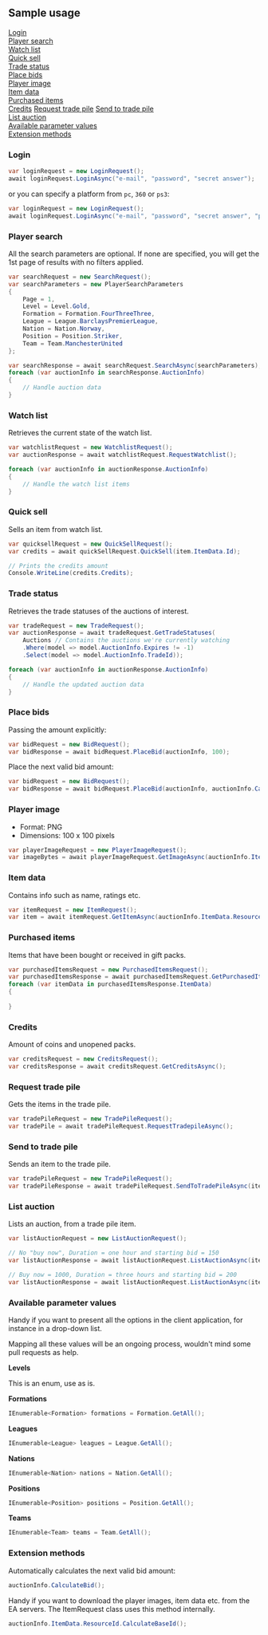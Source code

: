 ## Sample usage

[Login](https://github.com/trydis/Fifa-Ultimate-Team-2013-Toolkit#login)  
[Player search](https://github.com/trydis/Fifa-Ultimate-Team-2013-Toolkit#player-search)  
[Watch list](https://github.com/trydis/Fifa-Ultimate-Team-2013-Toolkit#watch-list)  
[Quick sell](https://github.com/trydis/Fifa-Ultimate-Team-2013-Toolkit#quick-sell)  
[Trade status](https://github.com/trydis/Fifa-Ultimate-Team-2013-Toolkit#trade-status)  
[Place bids](https://github.com/trydis/Fifa-Ultimate-Team-2013-Toolkit#place-bids)  
[Player image](https://github.com/trydis/Fifa-Ultimate-Team-2013-Toolkit#player-image)  
[Item data](https://github.com/trydis/Fifa-Ultimate-Team-2013-Toolkit#item-data)  
[Purchased items](https://github.com/trydis/Fifa-Ultimate-Team-2013-Toolkit#purchased-items)  
[Credits](https://github.com/trydis/Fifa-Ultimate-Team-2013-Toolkit#credits)
[Request trade pile](https://github.com/trydis/Fifa-Ultimate-Team-2013-Toolkit#request-trade-pile)
[Send to trade pile](https://github.com/trydis/Fifa-Ultimate-Team-2013-Toolkit#send-to-trade-pile)  
[List auction](https://github.com/trydis/Fifa-Ultimate-Team-2013-Toolkit#list-auction)  
[Available parameter values](https://github.com/trydis/Fifa-Ultimate-Team-2013-Toolkit#available-parameter-values)  
[Extension methods](https://github.com/trydis/Fifa-Ultimate-Team-2013-Toolkit#extension-methods)  

### Login

```csharp
var loginRequest = new LoginRequest();
await loginRequest.LoginAsync("e-mail", "password", "secret answer");
```

or you can specify a platform from `pc`, `360` or `ps3`:

```csharp
var loginRequest = new LoginRequest();
await loginRequest.LoginAsync("e-mail", "password", "secret answer", "pc");
```

### Player search

All the search parameters are optional. If none are specified, you will get the 1st page of results with no filters applied.

```csharp
var searchRequest = new SearchRequest();
var searchParameters = new PlayerSearchParameters
{
    Page = 1,
    Level = Level.Gold,
    Formation = Formation.FourThreeThree,
    League = League.BarclaysPremierLeague,
    Nation = Nation.Norway,
    Position = Position.Striker,
    Team = Team.ManchesterUnited
};

var searchResponse = await searchRequest.SearchAsync(searchParameters);
foreach (var auctionInfo in searchResponse.AuctionInfo)
{
	// Handle auction data
}
```

### Watch list

Retrieves the current state of the watch list.

```csharp
var watchlistRequest = new WatchlistRequest();
var auctionResponse = await watchlistRequest.RequestWatchlist();

foreach (var auctionInfo in auctionResponse.AuctionInfo)
{
	// Handle the watch list items
}
```

### Quick sell

Sells an item from watch list.

```csharp
var quicksellRequest = new QuickSellRequest();
var credits = await quickSellRequest.QuickSell(item.ItemData.Id);

// Prints the credits amount
Console.WriteLine(credits.Credits);
```

### Trade status

Retrieves the trade statuses of the auctions of interest.

```csharp
var tradeRequest = new TradeRequest();
var auctionResponse = await tradeRequest.GetTradeStatuses(
    Auctions // Contains the auctions we're currently watching
    .Where(model => model.AuctionInfo.Expires != -1)
    .Select(model => model.AuctionInfo.TradeId));

foreach (var auctionInfo in auctionResponse.AuctionInfo)
{
	// Handle the updated auction data
}
```

### Place bids

Passing the amount explicitly:

```csharp
var bidRequest = new BidRequest();
var bidResponse = await bidRequest.PlaceBid(auctionInfo, 100);
```

Place the next valid bid amount:

```csharp
var bidRequest = new BidRequest();
var bidResponse = await bidRequest.PlaceBid(auctionInfo, auctionInfo.CalculateBid());
```

### Player image

- Format: PNG
- Dimensions: 100 x 100 pixels

```csharp
var playerImageRequest = new PlayerImageRequest();
var imageBytes = await playerImageRequest.GetImageAsync(auctionInfo.ItemData.ResourceId);
```

### Item data

Contains info such as name, ratings etc.

```csharp
var itemRequest = new ItemRequest();
var item = await itemRequest.GetItemAsync(auctionInfo.ItemData.ResourceId);
```

### Purchased items

Items that have been bought or received in gift packs.

```csharp
var purchasedItemsRequest = new PurchasedItemsRequest();
var purchasedItemsResponse = await purchasedItemsRequest.GetPurchasedItemsAsync();
foreach (var itemData in purchasedItemsResponse.ItemData)
{
    
}
```

### Credits

Amount of coins and unopened packs.

```csharp
var creditsRequest = new CreditsRequest();
var creditsResponse = await creditsRequest.GetCreditsAsync();
```

### Request trade pile

Gets the items in the trade pile.

```csharp
var tradePileRequest = new TradePileRequest();
var tradePile = await tradePileRequest.RequestTradepileAsync();
```

### Send to trade pile

Sends an item to the trade pile.

```csharp
var tradePileRequest = new TradePileRequest();
var tradePileResponse = await tradePileRequest.SendToTradePileAsync(itemData);
```

### List auction

Lists an auction, from a trade pile item.

```csharp
var listAuctionRequest = new ListAuctionRequest();

// No "buy now", Duration = one hour and starting bid = 150
var listAuctionResponse = await listAuctionRequest.ListAuctionAsync(itemData.Id);

// Buy now = 1000, Duration = three hours and starting bid = 200
var listAuctionResponse = await listAuctionRequest.ListAuctionAsync(itemData.Id, 1000, AuctionDuration.ThreeHours, 200);
```

### Available parameter values

Handy if you want to present all the options in the client application, for instance in a drop-down list.

Mapping all these values will be an ongoing process, wouldn't mind some pull requests as help.

**Levels**

This is an enum, use as is.

**Formations**
```csharp
IEnumerable<Formation> formations = Formation.GetAll();
```

**Leagues**
```csharp
IEnumerable<League> leagues = League.GetAll();
```

**Nations**
```csharp
IEnumerable<Nation> nations = Nation.GetAll();
```

**Positions**
```csharp
IEnumerable<Position> positions = Position.GetAll();
```

**Teams**
```csharp
IEnumerable<Team> teams = Team.GetAll();
```

### Extension methods

Automatically calculates the next valid bid amount:

```csharp
auctionInfo.CalculateBid();
```

Handy if you want to download the player images, item data etc. from the EA servers. The ItemRequest class uses this method internally.

```csharp
auctionInfo.ItemData.ResourceId.CalculateBaseId();
```
